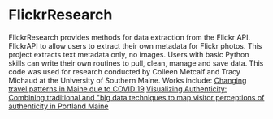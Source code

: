 # FlickrResearch
FlickrResearch provides methods for data extraction from the Flickr API. FlickrAPI to allow users to extract their own metadata for Flickr photos. This project extracts text metadata only, no images. Users with basic Python skills can write their own routines to pull, clean, manage and save data. This code was used for research conducted by Colleen Metcalf and Tracy Michaud at the University of Southern Maine. 
Works include:
[Changing travel patterns in Maine due to COVID 19](https://storymaps.arcgis.com/stories/392a2f80feeb41618e0630b375e73831)
[Visualizing Authenticity: Combining traditional and "big data techniques to map visitor perceptions of authenticity in Portland Maine](https://digitalcommons.usm.maine.edu/cgi/viewcontent.cgi?article=1018&context=thinking-matters-symposium)

